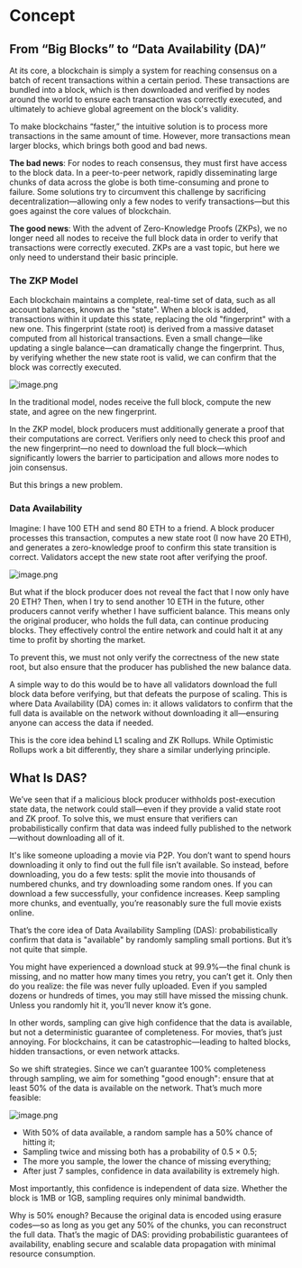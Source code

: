 # Concept

## From “Big Blocks” to “Data Availability (DA)”

At its core, a blockchain is simply a system for reaching consensus on a batch of recent transactions within a certain period. These transactions are bundled into a block, which is then downloaded and verified by nodes around the world to ensure each transaction was correctly executed, and ultimately to achieve global agreement on the block's validity.

To make blockchains “faster,” the intuitive solution is to process more transactions in the same amount of time. However, more transactions mean larger blocks, which brings both good and bad news.

**The bad news**: For nodes to reach consensus, they must first have access to the block data. In a peer-to-peer network, rapidly disseminating large chunks of data across the globe is both time-consuming and prone to failure. Some solutions try to circumvent this challenge by sacrificing decentralization—allowing only a few nodes to verify transactions—but this goes against the core values of blockchain.

**The good news**: With the advent of Zero-Knowledge Proofs (ZKPs), we no longer need all nodes to receive the full block data in order to verify that transactions were correctly executed. ZKPs are a vast topic, but here we only need to understand their basic principle.

### The ZKP Model

Each blockchain maintains a complete, real-time set of data, such as all account balances, known as the "state". When a block is added, transactions within it update this state, replacing the old "fingerprint" with a new one. This fingerprint (state root) is derived from a massive dataset computed from all historical transactions. Even a small change—like updating a single balance—can dramatically change the fingerprint. Thus, by verifying whether the new state root is valid, we can confirm that the block was correctly executed.

![image.png](/en/ZKP.png)

In the traditional model, nodes receive the full block, compute the new state, and agree on the new fingerprint.

In the ZKP model, block producers must additionally generate a proof that their computations are correct. Verifiers only need to check this proof and the new fingerprint—no need to download the full block—which significantly lowers the barrier to participation and allows more nodes to join consensus.

But this brings a new problem.

### Data Availability
Imagine: I have 100 ETH and send 80 ETH to a friend. A block producer processes this transaction, computes a new state root (I now have 20 ETH), and generates a zero-knowledge proof to confirm this state transition is correct. Validators accept the new state root after verifying the proof.

![image.png](/en/da.png)

But what if the block producer does not reveal the fact that I now only have 20 ETH? Then, when I try to send another 10 ETH in the future, other producers cannot verify whether I have sufficient balance. This means only the original producer, who holds the full data, can continue producing blocks. They effectively control the entire network and could halt it at any time to profit by shorting the market.

To prevent this, we must not only verify the correctness of the new state root, but also ensure that the producer has published the new balance data.

A simple way to do this would be to have all validators download the full block data before verifying, but that defeats the purpose of scaling. This is where Data Availability (DA) comes in: it allows validators to confirm that the full data is available on the network without downloading it all—ensuring anyone can access the data if needed.

This is the core idea behind L1 scaling and ZK Rollups. While Optimistic Rollups work a bit differently, they share a similar underlying principle.

## What Is DAS?

We’ve seen that if a malicious block producer withholds post-execution state data, the network could stall—even if they provide a valid state root and ZK proof. To solve this, we must ensure that verifiers can probabilistically confirm that data was indeed fully published to the network—without downloading all of it.

It's like someone uploading a movie via P2P. You don’t want to spend hours downloading it only to find out the full file isn’t available. So instead, before downloading, you do a few tests: split the movie into thousands of numbered chunks, and try downloading some random ones. If you can download a few successfully, your confidence increases. Keep sampling more chunks, and eventually, you’re reasonably sure the full movie exists online.

That’s the core idea of Data Availability Sampling (DAS): probabilistically confirm that data is "available" by randomly sampling small portions. But it’s not quite that simple.

You might have experienced a download stuck at 99.9%—the final chunk is missing, and no matter how many times you retry, you can’t get it. Only then do you realize: the file was never fully uploaded. Even if you sampled dozens or hundreds of times, you may still have missed the missing chunk. Unless you randomly hit it, you’ll never know it’s gone.

In other words, sampling can give high confidence that the data is available, but not a deterministic guarantee of completeness. For movies, that’s just annoying. For blockchains, it can be catastrophic—leading to halted blocks, hidden transactions, or even network attacks.

So we shift strategies. Since we can’t guarantee 100% completeness through sampling, we aim for something "good enough": ensure that at least 50% of the data is available on the network. That’s much more feasible:

![image.png](/en/das.png)

- With 50% of data available, a random sample has a 50% chance of hitting it;
- Sampling twice and missing both has a probability of 0.5 × 0.5;
- The more you sample, the lower the chance of missing everything;
- After just 7 samples, confidence in data availability is extremely high.

Most importantly, this confidence is independent of data size. Whether the block is 1MB or 1GB, sampling requires only minimal bandwidth.

Why is 50% enough? Because the original data is encoded using erasure codes—so as long as you get any 50% of the chunks, you can reconstruct the full data. That’s the magic of DAS: providing probabilistic guarantees of availability, enabling secure and scalable data propagation with minimal resource consumption.